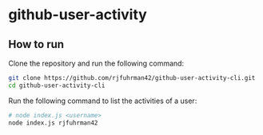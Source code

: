 # github-user-activity

## How to run

Clone the repository and run the following command:

```bash
git clone https://github.com/rjfuhrman42/github-user-activity-cli.git
cd github-user-activity-cli
```

Run the following command to list the activities of a user:

```bash
# node index.js <username>
node index.js rjfuhrman42
```
